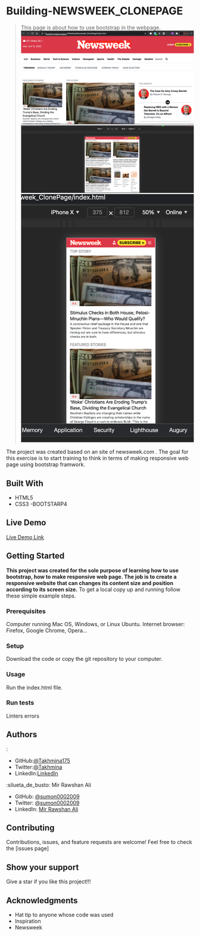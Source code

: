 # Building-NEWSWEEK_CLONEPAGE
> This page is about how to use bootstrap in the webpage.
![screenshot](./images/desktopscreen.png)
![screenshot](./images/tablet.png)
![screenshot](./images/mobile.png)

The project was created based on an  site of newsweek.com . The goal for this exercise is to start training  to think in terms of making responsive web page using bootstrap framwork.
## Built With
- HTML5
- CSS3
-BOOTSTARP4
## Live Demo
[Live Demo Link](https://rawcdn.githack.com/Takhmina175/Newsweek_ClonePage/4627c457274b57f4da2c67c00fa2351d1cfe02e2/index.html)
## Getting Started
**This project was created for the sole purpose of learning how to use bootstrap, how to make responsive web page. The job is to create a responsive website that can changes its content size and position according to its screen size.**
To get a local copy up and running follow these simple example steps.
### Prerequisites
Computer running Mac OS, Windows, or Linux Ubuntu.
Internet browser: Firefox, Google Chrome, Opera...
### Setup
Download the code or copy the git repository to your computer.
### Usage
Run the index.html file.
### Run tests
Linters errors

## Authors
:
- GitHub:[@Takhmina175](https://github.com/Takhmina175) 
- Twitter:[@Takhmina](https://twitter.com/Takhmin73630110) 
- LinkedIn:[LinkedIn](https://www.linkedin.com/in/takhmina-makhkamova-7628136b/) 

:silueta_de_busto:  Mir Rawshan Ali
- GitHub: [@sumon0002009](https://github.com/sumon0002001)
- Twitter: [@sumon0002009](https://twitter.com/Sumon0002009)
- LinkedIn: [Mir Rawshan Ali](https://www.linkedin.com/in/mir-rawshan-ali-27b6a5198/)

##  Contributing
Contributions, issues, and feature requests are welcome!
Feel free to check the [issues page]

## Show your support
Give a star if you like this project!!!

## Acknowledgments
- Hat tip to anyone whose code was used
- Inspiration
- Newsweek
